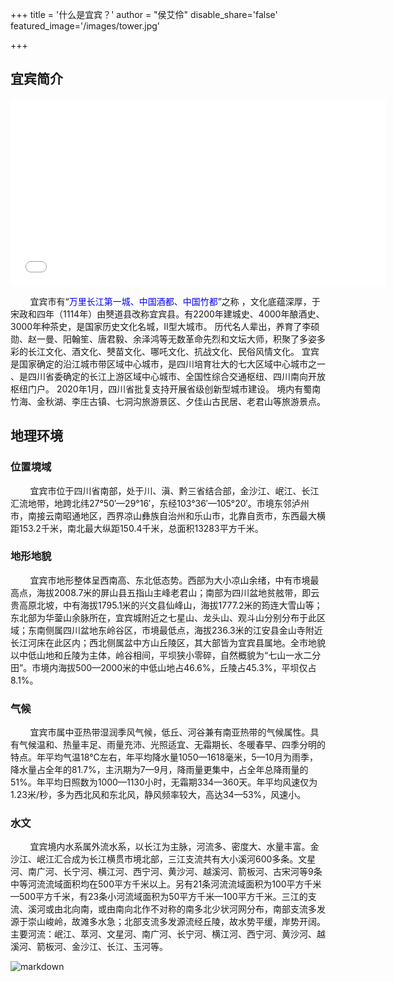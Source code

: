 +++
title = '什么是宜宾？'
author = "侯艾伶"
disable_share='false'
featured_image='/images/tower.jpg'

+++

## 宜宾简介

<iframe src="//player.bilibili.com/player.html?aid=318878938&bvid=BV13w411m7NA&cid=1281293078&p=1" scrolling="no" border="0" frameborder="no" framespacing="0" allowfullscreen="true"width="600px" height="300px"> </iframe>

&nbsp;&nbsp;&nbsp;&nbsp;&nbsp;&nbsp;&nbsp;&nbsp;宜宾市有“<font color="blue">万里长江第一城、中国酒都、中国竹都</font>”之称 ，文化底蕴深厚，于宋政和四年（1114年）由僰道县改称宜宾县。有2200年建城史、4000年酿酒史、3000年种茶史，是国家历史文化名城，II型大城市。 历代名人辈出，养育了李硕勋、赵一曼、阳翰笙、唐君毅、余泽鸿等无数革命先烈和文坛大师，积聚了多姿多彩的长江文化、酒文化、僰苗文化、哪吒文化、抗战文化、民俗风情文化。 宜宾是国家确定的沿江城市带区域中心城市，是四川培育壮大的七大区域中心城市之一 、是四川省委确定的长江上游区域中心城市、全国性综合交通枢纽、四川南向开放枢纽门户。 2020年1月，四川省批复支持开展省级创新型城市建设。 境内有蜀南竹海、金秋湖、李庄古镇、七洞沟旅游景区、夕佳山古民居、老君山等旅游景点。

## 地理环境

### 位置境域

&nbsp;&nbsp;&nbsp;&nbsp;&nbsp;&nbsp;&nbsp;&nbsp;宜宾市位于四川省南部，处于川、滇、黔三省结合部，金沙江、岷江、长江汇流地带，地跨北纬27°50′—29°16′，东经103°36′—105°20′。市境东邻泸州市，南接云南昭通地区，西界凉山彝族自治州和乐山市，北靠自贡市，东西最大横距153.2千米，南北最大纵距150.4千米，总面积13283平方千米。 

### 地形地貌

&nbsp;&nbsp;&nbsp;&nbsp;&nbsp;&nbsp;&nbsp;&nbsp;宜宾市地形整体呈西南高、东北低态势。西部为大小凉山余绪，中有市境最高点，海拔2008.7米的屏山县五指山主峰老君山；南部为四川盆地贫舷带，即云贵高原北坡，中有海拔1795.1米的兴文县仙峰山，海拔1777.2米的筠连大雪山等；东北部为华蓥山余脉所在，宜宾城附近之七星山、龙头山、观斗山分别分布于此区域；东南侧属四川盆地东岭谷区，市境最低点，海拔236.3米的江安县金山寺附近长江河床在此区内；西北侧属盆中方山丘陵区，其大部皆为宜宾县属地。全市地貌以中低山地和丘陵为主体，岭谷相间，平坝狭小零碎，自然概貌为“七山一水二分田”。市境内海拔500—2000米的中低山地占46.6%，丘陵占45.3%，平坝仅占8.1%。 

### 气候

&nbsp;&nbsp;&nbsp;&nbsp;&nbsp;&nbsp;&nbsp;&nbsp;宜宾市属中亚热带湿润季风气候，低丘、河谷兼有南亚热带的气候属性。具有气候温和、热量丰足、雨量充沛、光照适宜、无霜期长、冬暖春早、四季分明的特点。年平均气温18℃左右，年平均降水量1050—1618毫米，5—10月为雨季，降水量占全年的81.7%，主汛期为7—9月，降雨量更集中，占全年总降雨量的51%。年平均日照数为1000—1130小时，无霜期334—360天。年平均风速仅为1.23米/秒，多为西北风和东北风，静风频率较大，高达34—53%，风速小。

### 水文

&nbsp;&nbsp;&nbsp;&nbsp;&nbsp;&nbsp;&nbsp;&nbsp;宜宾境内水系属外流水系，以长江为主脉，河流多、密度大、水量丰富。金沙江、岷江汇合成为长江横贯市境北部，三江支流共有大小溪河600多条。文星河、南广河、长宁河、横江河、西宁河、黄沙河、越溪河、箭板河、古宋河等9条中等河流流域面积均在500平方千米以上。另有21条河流流域面积为100平方千米—500平方千米，有23条小河流域面积为50平方千米—100平方千米。三江的支流、溪河或由北向南，或由南向北作不对称的南多北少状河网分布，南部支流多发源于崇山峻岭，故滩多水急；北部支流多发源流经丘陵，故水势平缓，岸势开阔。主要河流：岷江、萃河、文星河、南广河、长宁河、横江河、西宁河、黄沙河、越溪河、箭板河、金沙江、长江、玉河等。

![markdown](https://tr-osdcp.qunarzz.com/tr-osd-tr-space/img/27a721f64e12ec4409b20ad1d5ac4348.jpg_r_1360x1360x95_9044ba11.jpg)